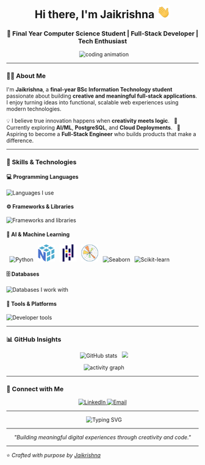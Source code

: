 <h1 align="center">
  Hi there, I'm 
  <a href="https://www.linkedin.com/in/jaikrishna-j/" target="_blank" style="text-decoration: none; color: inherit;">
    Jaikrishna
  </a>
  <img src="https://raw.githubusercontent.com/ABSphreak/ABSphreak/master/gifs/Hi.gif" width="35px" alt="Hi animated hand" />
</h1>

<h3 align="center">🚀 Final Year Computer Science Student | Full-Stack Developer | Tech Enthusiast</h3>

<p align="center">
  <img src="https://media.giphy.com/media/qgQUggAC3Pfv687qPC/giphy.gif" width="400" height="250" alt="coding animation">
</p>

---

### 👨‍💻 About Me  

I'm **Jaikrishna**, a **final-year BSc Information Technology student** passionate about building **creative and meaningful full-stack applications**. I enjoy turning ideas into functional, scalable web experiences using modern technologies.  

💡 I believe true innovation happens when **creativity meets logic**.  
🌱 Currently exploring **AI/ML**, **PostgreSQL**, and **Cloud Deployments**.  
🎯 Aspiring to become a **Full-Stack Engineer** who builds products that make a difference.  

---

### 🧠 Skills & Technologies  

#### 💻 Programming Languages  
<img src="https://skillicons.dev/icons?i=python,java,c,js,html,css&theme=light&perline=8" alt="Languages I use" />

#### ⚙️ Frameworks & Libraries  
<img src="https://skillicons.dev/icons?i=django,react,nextjs,flask&theme=light&perline=8" alt="Frameworks and libraries" />

#### 🧩 AI & Machine Learning  
<p>
  <img src="https://skillicons.dev/icons?i=python&theme=light" alt="Python" />
  <img src="https://raw.githubusercontent.com/devicons/devicon/master/icons/numpy/numpy-original.svg" width="45" height="45" alt="NumPy" />
  <img src="https://raw.githubusercontent.com/devicons/devicon/master/icons/pandas/pandas-original.svg" width="45" height="45" alt="Pandas" />
  <img src="https://raw.githubusercontent.com/devicons/devicon/master/icons/matplotlib/matplotlib-original.svg" width="45" height="45" alt="Matplotlib" />
  <img src="https://seaborn.pydata.org/_images/logo-tall-lightbg.svg" width="45" height="45" alt="Seaborn" />
  <img src="https://skillicons.dev/icons?i=sklearn&theme=light" width="45" height="45" alt="Scikit-learn" />
</p>

#### 🗄️ Databases  
<img src="https://skillicons.dev/icons?i=mysql,postgres,mongodb&theme=light&perline=8" alt="Databases I work with" />

#### 🧰 Tools & Platforms  
<img src="https://skillicons.dev/icons?i=git,docker,postman,figma,vscode&theme=light&perline=8" alt="Developer tools" />

---

### 📊 GitHub Insights  

<p align="center">
  <img src="https://github-readme-stats.vercel.app/api?username=jaikrishna-j&show_icons=true&theme=tokyonight" alt="GitHub stats" width="48%" />
  <img src="https://github-readme-streak-stats.herokuapp.com/?user=jaikrishna-j&theme=tokyonight" width="48%" />
</p>

<p align="center">
  <img src="https://github-readme-activity-graph.vercel.app/graph?username=jaikrishna-j&theme=react-dark" alt="activity graph" />
</p>

---

### 🤝 Connect with Me  

<p align="center">
  <a href="https://www.linkedin.com/in/jaikrishna-j/" target="_blank">
    <img src="https://img.shields.io/badge/LinkedIn-%230077B5.svg?style=for-the-badge&logo=linkedin&logoColor=white" alt="LinkedIn"/>
  </a>
  <a href="mailto:jaikrishnajaisankar2005@gmail.com">
    <img src="https://img.shields.io/badge/Email-D14836?style=for-the-badge&logo=gmail&logoColor=white" alt="Email"/>
  </a>
</p>

---

<p align="center">
  <img src="https://readme-typing-svg.herokuapp.com?font=Fira+Code&size=22&duration=3500&pause=1000&color=00C2FF&center=true&vCenter=true&width=460&lines=Full+Stack+Developer;AI+%26+ML+Learner;Creative+Problem+Solver;Tech+Enthusiast+%26+Fast+Learner;Turning+Ideas+Into+Real+Projects" alt="Typing SVG" />
</p>

---

<p align="center">
  <em>"Building meaningful digital experiences through creativity and code."</em>  
</p>

---

⭐️ *Crafted with purpose by [Jaikrishna](https://github.com/jaikrishna-j)*

